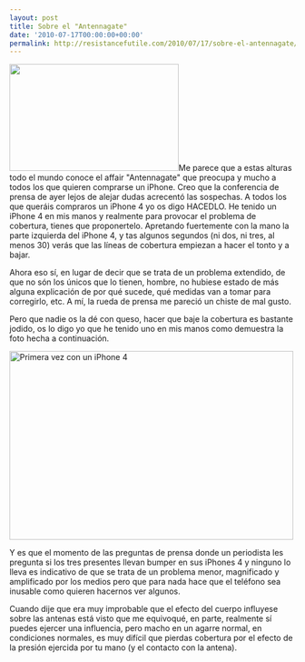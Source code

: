 ```yaml
---
layout: post
title: Sobre el "Antennagate"
date: '2010-07-17T00:00:00+00:00'
permalink: http://resistancefutile.com/2010/07/17/sobre-el-antennagate/
---
```

<a href="http://resistancefutile.com/wp-content/Captura-de-pantalla-2010-07-17-a-las-20.52.11.png"><img src="http://resistancefutile.com/wp-content/Captura-de-pantalla-2010-07-17-a-las-20.52.11.png" alt="" title="Antennagate" width="298" height="188" class="derecha_borde" /></a>Me parece que a estas alturas todo el mundo conoce el affair "Antennagate" que preocupa y mucho a todos los que quieren comprarse un iPhone. Creo que la conferencia de prensa de ayer lejos de alejar dudas acrecentó las sospechas. A todos los que queráis compraros un iPhone 4 yo os digo HACEDLO. He tenido un iPhone 4 en mis manos y realmente para provocar el problema de cobertura, tienes que proponertelo. Apretando fuertemente con la mano la parte izquierda del iPhone 4, y tas algunos segundos (ni dos, ni tres, al menos 30) verás que las líneas de cobertura empiezan a hacer el tonto y a bajar. 

Ahora eso sí, en lugar de decir que se trata de un problema extendido, de que no són los únicos que lo tienen, hombre, no hubiese estado de más alguna explicación de por qué sucede, qué medidas van a tomar para corregirlo, etc. A mí, la rueda de prensa me pareció un chiste de mal gusto.

Pero que nadie os la dé con queso, hacer que baje la cobertura es bastante jodido, os lo digo yo que he tenido uno en mis manos como demuestra la foto hecha a continuación.

<a href="http://www.flickr.com/photos/savior1980/4765185533/" title="Primera vez con un iPhone 4 by Savior1980, on Flickr"><img src="http://farm5.static.flickr.com/4134/4765185533_9d28315435.jpg" width="500" height="332" alt="Primera vez con un iPhone 4" /></a>

Y es que el momento de las preguntas de prensa donde un periodista les pregunta si los tres presentes llevan bumper en sus iPhones 4 y ninguno lo lleva es indicativo de que se trata de un problema menor, magnificado y amplificado por los medios pero que para nada hace que el teléfono sea inusable como quieren hacernos ver algunos.

Cuando dije que era muy improbable que el efecto del cuerpo influyese sobre las antenas está visto que me equivoqué, en parte, realmente sí puedes ejercer una influencia, pero macho en un agarre normal, en condiciones normales, es muy difícil que pierdas cobertura por el efecto de la presión ejercida por tu mano (y el contacto con la antena).
